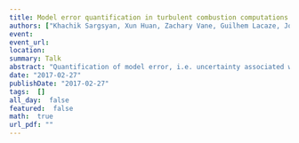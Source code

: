 ```yaml
---
title: Model error quantification in turbulent combustion computations
authors: ["Khachik Sargsyan, Xun Huan, Zachary Vane, Guilhem Lacaze, Joe Oefelein, Habib Najm"]
event: 
event_url: 
location: 
summary: Talk
abstract: "Quantification of model error, i.e. uncertainty associated with modeling assumptions, remains one of the most challenging aspects of uncertainty quantification and predictive simulation. We develop a novel strategy for model error quantification by directly embedding a discrepancy representation into the parameters of the model-to-be-calibrated. The embedded structure is particularly advantageous for predictive science and engineering applications: it enables physically meaningful predictions of quantities of interest (QoIs) by automatically inheriting physical laws and constraints imposed from the model, and provides an intuitive platform for extrapolating the model error for predicting QoIs outside those used for calibration. We characterize and propagate the model error and parameter uncertainties under a Bayesian framework. The calibration problem is solved using approximate likelihood constructions, adaptive Markov chain Monte Carlo, and polynomial chaos expansions. The overall method is demonstrated on large eddy simulation (LES) computations of turbulent flow in a Scramjet engine. <br>"
date: "2017-02-27"
publishDate: "2017-02-27"
tags:  []
all_day:  false
featured:  false
math:  true
url_pdf: ""
---
```

